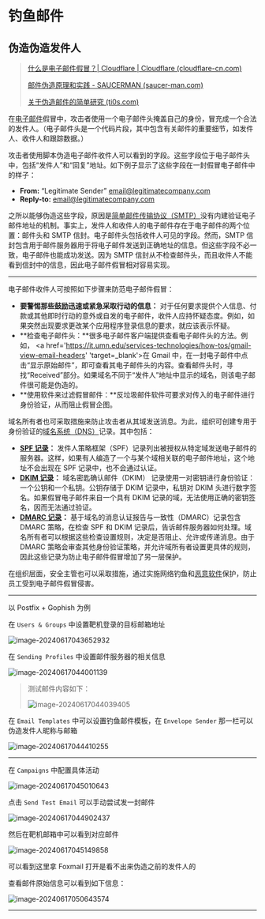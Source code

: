 # 钓鱼邮件

## 伪造伪造发件人

> [什么是电子邮件假冒？| Cloudflare | Cloudflare (cloudflare-cn.com)](https://www.cloudflare-cn.com/learning/email-security/what-is-email-spoofing/)
>
> [邮件伪造原理和实践 - SAUCERMAN (saucer-man.com)](https://saucer-man.com/information_security/452.html#cl-4)
>
> [关于伪造邮件的简单研究 (ti0s.com)](https://www.ti0s.com/39.html)

在[电子邮件](https://www.cloudflare-cn.com/learning/email-security/what-is-email/)假冒中，攻击者使用一个电子邮件头掩盖自己的身份，冒充成一个合法的发件人。（电子邮件头是一个代码片段，其中包含有关邮件的重要细节，如发件人、收件人和跟踪数据。）

攻击者使用脚本伪造电子邮件收件人可以看到的字段。这些字段位于电子邮件头中，包括“发件人”和“回复”地址。如下例子显示了这些字段在一封假冒电子邮件中的样子：

- **From:** “Legitimate Sender” email@legitimatecompany.com
- **Reply-to:** email@legitimatecompany.com

之所以能够伪造这些字段，原因是[简单邮件传输协议（SMTP）](https://www.cloudflare-cn.com/learning/email-security/what-is-smtp/)没有内建验证电子邮件地址的机制。事实上，发件人和收件人的电子邮件存在于电子邮件的两个位置：邮件头和 SMTP 信封。电子邮件头包括收件人可见的字段。然而，SMTP 信封包含用于邮件服务器用于将电子邮件发送到正确地址的信息。但这些字段不必一致，电子邮件也能成功发送。因为 SMTP 信封从不检查邮件头，而且收件人不能看到信封中的信息，因此电子邮件假冒相对容易实现。

---

电子邮件收件人可按照如下步骤来防范电子邮件假冒：

- **要警惕那些鼓励迅速或紧急采取行动的信息：** 对于任何要求提供个人信息、付款或其他即时行动的意外或自发的电子邮件，收件人应持怀疑态度。例如，如果突然出现要求更改某个应用程序登录信息的要求，就应该表示怀疑。
- **检查电子邮件头：**很多电子邮件客户端提供查看电子邮件头的方法。例如， <a href='https://it.umn.edu/services-technologies/how-tos/gmail-view-email-headers' 'target=_blank'>在 Gmail 中，在一封电子邮件中点击“显示原始邮件”，即可查看其电子邮件头的内容。查看邮件头时，寻找“Received”部分。如果域名不同于“发件人”地址中显示的域名，则该电子邮件很可能是伪造的。
- **使用软件来过滤假冒邮件：**反垃圾邮件软件可要求对传入的电子邮件进行身份验证，从而阻止假冒企图。

域名所有者也可采取措施来防止攻击者从其域发送消息。为此，组织可创建专用于身份验证的[域名系统（DNS）](https://www.cloudflare-cn.com/learning/dns/what-is-dns/)记录。其中包括：

- **[SPF 记录](https://www.cloudflare-cn.com/learning/dns/dns-records/dns-spf-record/)：** 发件人策略框架（SPF）记录列出被授权从特定域发送电子邮件的服务器。这样，如果有人编造了一个与某个域相关联的电子邮件地址，这个地址不会出现在 SPF 记录中，也不会通过认证。
- **[DKIM 记录](https://www.cloudflare-cn.com/learning/dns/dns-records/dns-dkim-record/)：** 域名密匙确认邮件（DKIM） 记录使用一对密钥进行身份验证：一个公钥和一个私钥。公钥存储于 DKIM 记录中，私钥对 DKIM 头进行数字签名。如果假冒电子邮件来自一个具有 DKIM 记录的域，无法使用正确的密钥签名，因而无法通过验证。
- **[DMARC 记录](https://www.cloudflare-cn.com/learning/dns/dns-records/dns-dmarc-record/)：** 基于域名的消息认证报告与一致性（DMARC）记录包含 DMARC 策略，在检查 SPF 和 DKIM 记录后，告诉邮件服务器如何处理。域名所有者可以根据这些检查设置规则，决定是否阻止、允许或传递消息。由于 DMARC 策略会审查其他身份验证策略，并允许域所有者设置更具体的规则，因此这些记录为防止电子邮件假冒增加了另一层保护。

在组织层面，安全主管也可以采取措施，通过实施网络钓鱼和[恶意软件](https://www.cloudflare-cn.com/learning/ddos/glossary/malware/)保护，防止员工受到电子邮件假冒侵害。

---

以 Postfix + Gophish 为例

在 `Users & Groups` 中设置靶机登录的目标邮箱地址

![image-20240617043652932](http://cdn.ayusummer233.top/DailyNotes/202406170440685.png)

在 `Sending Profiles` 中设置邮件服务器的相关信息

![image-20240617044001139](http://cdn.ayusummer233.top/DailyNotes/202406170440246.png)

> 测试邮件内容如下：
>
> ![image-20240617044039405](http://cdn.ayusummer233.top/DailyNotes/202406170440443.png)

在 `Email Templates` 中可以设置钓鱼邮件模板，在 `Envelope Sender` 那一栏可以伪造发件人昵称与邮箱

![image-20240617044410255](http://cdn.ayusummer233.top/DailyNotes/202406170444353.png)

---

在 `Campaigns` 中配置具体活动

![image-20240617045010643](http://cdn.ayusummer233.top/DailyNotes/202406170450717.png)

点击 `Send Test Email` 可以手动尝试发一封邮件

![image-20240617044902437](http://cdn.ayusummer233.top/DailyNotes/202406170449492.png)

然后在靶机邮箱中可以看到对应邮件

![image-20240617045149858](http://cdn.ayusummer233.top/DailyNotes/202406170451908.png)

可以看到这里拿 Foxmail 打开是看不出来伪造之前的发件人的

查看邮件原始信息可以看到如下信息：

![image-20240617050643574](http://cdn.ayusummer233.top/DailyNotes/202406170506603.png)

---























